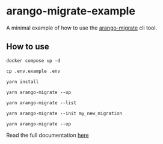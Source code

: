 # arango-migrate-example

A minimal example of how to use the [arango-migrate](https://github.com/TimMikeladze/arango-migrate) cli tool.

## How to use

```console
docker compose up -d

cp .env.example .env

yarn install

yarn arango-migrate --up

yarn arango-migrate --list

yarn arango-migrate --init my_new_migration

yarn arango-migrate --up
```

Read the full documentation [here](https://github.com/TimMikeladze/arango-migrate)
